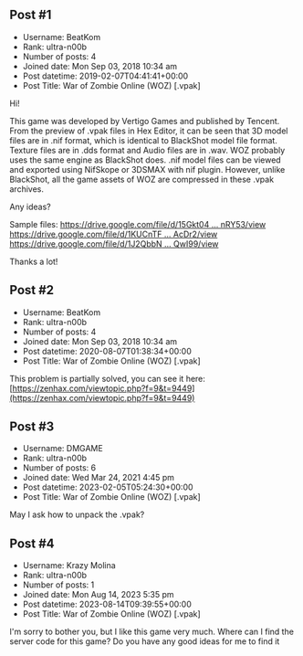 ## Post #1
- Username: BeatKom
- Rank: ultra-n00b
- Number of posts: 4
- Joined date: Mon Sep 03, 2018 10:34 am
- Post datetime: 2019-02-07T04:41:41+00:00
- Post Title: War of Zombie Online (WOZ) [.vpak]

Hi!

This game was developed by Vertigo Games and published by Tencent.
From the preview of .vpak files in Hex Editor, it can be seen that 3D model files are in .nif format, which is identical to BlackShot model file format.
Texture files are in .dds format and Audio files are in .wav.
WOZ probably uses the same engine as BlackShot does.
.nif model files can be viewed and exported using NifSkope or 3DSMAX with nif plugin.
However, unlike BlackShot, all the game assets of WOZ are compressed in these .vpak archives.

Any ideas?

Sample files:
[https://drive.google.com/file/d/15Gkt04 ... nRY53/view](https://drive.google.com/file/d/15Gkt04SrWBByoXEXEfli0JOa-DwnRY53/view)
[https://drive.google.com/file/d/1KUCnTF ... AcDr2/view](https://drive.google.com/file/d/1KUCnTF-y6Uqdhmi-xpFLLdIYUB4AcDr2/view)
[https://drive.google.com/file/d/1J2QbbN ... QwI99/view](https://drive.google.com/file/d/1J2QbbNdR81UKUJqrGwkkbmXTF4EQwI99/view)

Thanks a lot!
## Post #2
- Username: BeatKom
- Rank: ultra-n00b
- Number of posts: 4
- Joined date: Mon Sep 03, 2018 10:34 am
- Post datetime: 2020-08-07T01:38:34+00:00
- Post Title: War of Zombie Online (WOZ) [.vpak]

This problem is partially solved, you can see it here:
[https://zenhax.com/viewtopic.php?f=9&t=9449](https://zenhax.com/viewtopic.php?f=9&t=9449)
## Post #3
- Username: DMGAME
- Rank: ultra-n00b
- Number of posts: 6
- Joined date: Wed Mar 24, 2021 4:45 pm
- Post datetime: 2023-02-05T05:24:30+00:00
- Post Title: War of Zombie Online (WOZ) [.vpak]

May I ask how to unpack the .vpak?
## Post #4
- Username: Krazy Molina
- Rank: ultra-n00b
- Number of posts: 1
- Joined date: Mon Aug 14, 2023 5:35 pm
- Post datetime: 2023-08-14T09:39:55+00:00
- Post Title: War of Zombie Online (WOZ) [.vpak]

I'm sorry to bother you, but I like this game very much. Where can I find the server code for this game? Do you have any good ideas for me to find it
